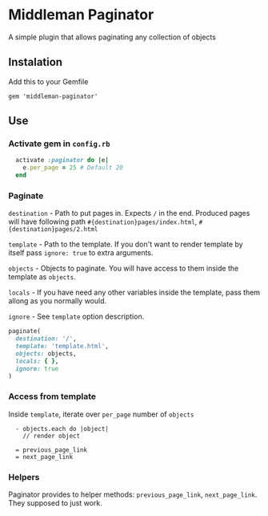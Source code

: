 # Middleman Paginator
A simple plugin that allows paginating any collection of objects

## Instalation

Add this to your Gemfile

```
gem 'middleman-paginator'
```

## Use

### Activate gem in `config.rb`

```ruby
  activate :paginator do |e|
    e.per_page = 25 # Default 20
  end
```

### Paginate

`destination` - Path to put pages in. Expects `/` in the end.
Produced pages will have following path `#{destination}pages/index.html`, `#{destination}pages/2.html`

`template` - Path to the template.
If you don't want to render template by itself pass `ignore: true` to extra arguments.

`objects` - Objects to paginate. You will have access to them inside the template as `objects`.

`locals` -  If you have need any other variables inside the template, pass them allong as you normally would.

`ignore` - See `template` option description.

```ruby
paginate(
  destination: '/',
  template: 'template.html',
  objects: objects,
  locals: { },
  ignore: true
)
```

### Access from template

Inside `template`, iterate over `per_page` number of `objects`

```haml
  - objects.each do |object|
    // render object 

  = previous_page_link
  = next_page_link

```

### Helpers

Paginator provides to helper methods: `previous_page_link`, `next_page_link`. They supposed to just work.
